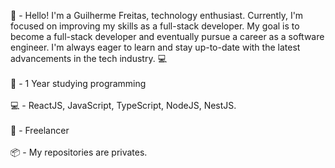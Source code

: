
👋 - Hello! I'm a Guilherme Freitas, technology enthusiast. Currently, I'm focused on improving my skills as a full-stack developer. My goal is to become a full-stack developer and eventually pursue a career as a software engineer. I'm always eager to learn and stay up-to-date with the latest advancements in the tech industry. 💻
<br/>
<br/>
🌱 - 1 Year studying programming
<br/>
<br/>
💻 - ReactJS, JavaScript, TypeScript, NodeJS, NestJS.
<br/>
<br/>
💼 - Freelancer
<br/>
<br/>
📦 - My repositories are privates.




